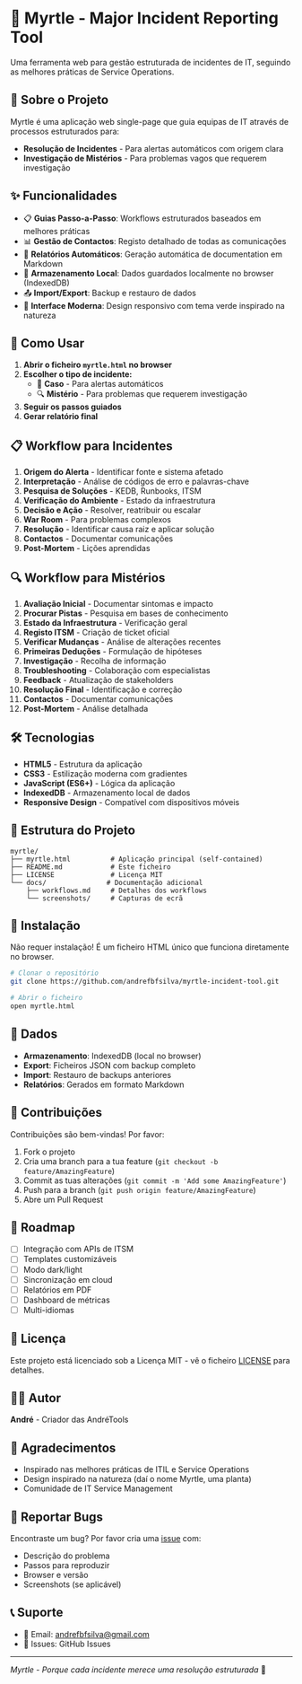 # 🌿 Myrtle - Major Incident Reporting Tool

Uma ferramenta web para gestão estruturada de incidentes de IT, seguindo as melhores práticas de Service Operations.

## 🎯 Sobre o Projeto

Myrtle é uma aplicação web single-page que guia equipas de IT através de processos estruturados para:
- **Resolução de Incidentes** - Para alertas automáticos com origem clara
- **Investigação de Mistérios** - Para problemas vagos que requerem investigação

## ✨ Funcionalidades

- 📋 **Guias Passo-a-Passo**: Workflows estruturados baseados em melhores práticas
- 📊 **Gestão de Contactos**: Registo detalhado de todas as comunicações
- 📄 **Relatórios Automáticos**: Geração automática de documentation em Markdown
- 💾 **Armazenamento Local**: Dados guardados localmente no browser (IndexedDB)
- 📤 **Import/Export**: Backup e restauro de dados
- 🎨 **Interface Moderna**: Design responsivo com tema verde inspirado na natureza

## 🚀 Como Usar

1. **Abrir o ficheiro `myrtle.html` no browser**
2. **Escolher o tipo de incidente:**
   - 🚨 **Caso** - Para alertas automáticos
   - 🔍 **Mistério** - Para problemas que requerem investigação
3. **Seguir os passos guiados**
4. **Gerar relatório final**

## 📋 Workflow para Incidentes

1. **Origem do Alerta** - Identificar fonte e sistema afetado
2. **Interpretação** - Análise de códigos de erro e palavras-chave
3. **Pesquisa de Soluções** - KEDB, Runbooks, ITSM
4. **Verificação do Ambiente** - Estado da infraestrutura
5. **Decisão e Ação** - Resolver, reatribuir ou escalar
6. **War Room** - Para problemas complexos
7. **Resolução** - Identificar causa raiz e aplicar solução
8. **Contactos** - Documentar comunicações
9. **Post-Mortem** - Lições aprendidas

## 🔍 Workflow para Mistérios

1. **Avaliação Inicial** - Documentar sintomas e impacto
2. **Procurar Pistas** - Pesquisa em bases de conhecimento
3. **Estado da Infraestrutura** - Verificação geral
4. **Registo ITSM** - Criação de ticket oficial
5. **Verificar Mudanças** - Análise de alterações recentes
6. **Primeiras Deduções** - Formulação de hipóteses
7. **Investigação** - Recolha de informação
8. **Troubleshooting** - Colaboração com especialistas
9. **Feedback** - Atualização de stakeholders
10. **Resolução Final** - Identificação e correção
11. **Contactos** - Documentar comunicações
12. **Post-Mortem** - Análise detalhada

## 🛠️ Tecnologias

- **HTML5** - Estrutura da aplicação
- **CSS3** - Estilização moderna com gradientes
- **JavaScript (ES6+)** - Lógica da aplicação
- **IndexedDB** - Armazenamento local de dados
- **Responsive Design** - Compatível com dispositivos móveis

## 📁 Estrutura do Projeto

```
myrtle/
├── myrtle.html          # Aplicação principal (self-contained)
├── README.md            # Este ficheiro
├── LICENSE              # Licença MIT
└── docs/               # Documentação adicional
    ├── workflows.md     # Detalhes dos workflows
    └── screenshots/     # Capturas de ecrã
```

## 🔧 Instalação

Não requer instalação! É um ficheiro HTML único que funciona diretamente no browser.

```bash
# Clonar o repositório
git clone https://github.com/andrefbfsilva/myrtle-incident-tool.git

# Abrir o ficheiro
open myrtle.html
```

## 💾 Dados

- **Armazenamento**: IndexedDB (local no browser)
- **Export**: Ficheiros JSON com backup completo
- **Import**: Restauro de backups anteriores
- **Relatórios**: Gerados em formato Markdown

## 🤝 Contribuições

Contribuições são bem-vindas! Por favor:

1. Fork o projeto
2. Cria uma branch para a tua feature (`git checkout -b feature/AmazingFeature`)
3. Commit as tuas alterações (`git commit -m 'Add some AmazingFeature'`)
4. Push para a branch (`git push origin feature/AmazingFeature`)
5. Abre um Pull Request

## 📝 Roadmap

- [ ] Integração com APIs de ITSM
- [ ] Templates customizáveis
- [ ] Modo dark/light
- [ ] Sincronização em cloud
- [ ] Relatórios em PDF
- [ ] Dashboard de métricas
- [ ] Multi-idiomas

## 📄 Licença

Este projeto está licenciado sob a Licença MIT - vê o ficheiro [LICENSE](LICENSE) para detalhes.

## 👨‍💻 Autor

**André** - Criador das AndréTools

## 🙏 Agradecimentos

- Inspirado nas melhores práticas de ITIL e Service Operations
- Design inspirado na natureza (daí o nome Myrtle, uma planta)
- Comunidade de IT Service Management

## 🐛 Reportar Bugs

Encontraste um bug? Por favor cria uma [issue](https://github.com/andrefbfsilva/myrtle-incident-tool/issues) com:
- Descrição do problema
- Passos para reproduzir
- Browser e versão
- Screenshots (se aplicável)

## 📞 Suporte

- 📧 Email: andrefbfsilva@gmail.com
- 💬 Issues: GitHub Issues
---

*Myrtle - Porque cada incidente merece uma resolução estruturada* 🌿
